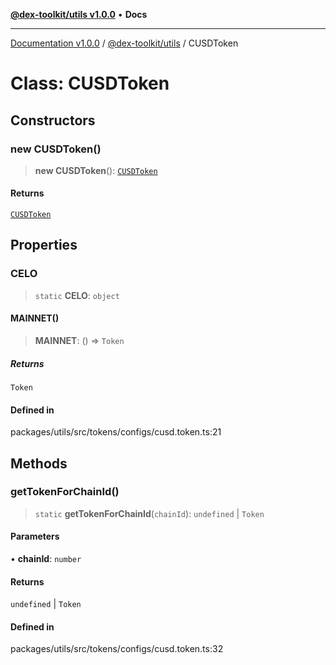 [**@dex-toolkit/utils v1.0.0**](../README.md) • **Docs**

***

[Documentation v1.0.0](../../../packages.md) / [@dex-toolkit/utils](../README.md) / CUSDToken

# Class: CUSDToken

## Constructors

### new CUSDToken()

> **new CUSDToken**(): [`CUSDToken`](CUSDToken.md)

#### Returns

[`CUSDToken`](CUSDToken.md)

## Properties

### CELO

> `static` **CELO**: `object`

#### MAINNET()

> **MAINNET**: () => `Token`

##### Returns

`Token`

#### Defined in

packages/utils/src/tokens/configs/cusd.token.ts:21

## Methods

### getTokenForChainId()

> `static` **getTokenForChainId**(`chainId`): `undefined` \| `Token`

#### Parameters

• **chainId**: `number`

#### Returns

`undefined` \| `Token`

#### Defined in

packages/utils/src/tokens/configs/cusd.token.ts:32
